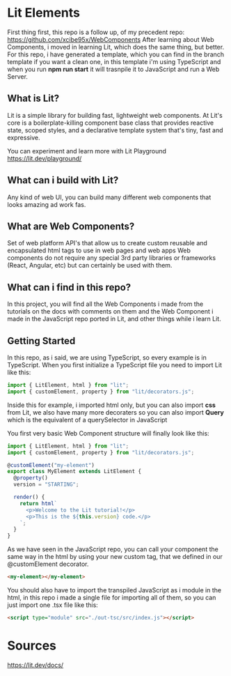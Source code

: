 # Lit Elements

First thing first, this repo is a follow up, of my precedent repo: https://github.com/xcibe95x/WebComponents
After learning about Web Components, i moved in learning Lit, which does the same thing, but better.
For this repo, i have generated a template, which you can find in the branch template if you want a clean one, in this template i'm using TypeScript and when you run <b>npm run start</b> it will trasnpile it to JavaScript and run a Web Server.

## What is Lit?

Lit is a simple library for building fast, lightweight web components.
At Lit's core is a boilerplate-killing component base class that provides reactive state, scoped styles, and a declarative template system that's tiny, fast and expressive.

You can experiment and learn more with Lit Playground
https://lit.dev/playground/

## What can i build with Lit?

Any kind of web UI, you can build many different web components that looks amazing ad work fas.

## What are Web Components?

Set of web platform API's that allow us to create custom reusable and encapsulated html tags to use in web pages and web apps
Web components do not require any special 3rd party libraries or frameworks (React, Angular, etc) but can certainly be used with them.

## What can i find in this repo?

In this project, you will find all the Web Components i made from the tutorials on the docs with comments on them and the Web Component i made in the JavaScript repo ported in Lit, and other things while i learn Lit.

## Getting Started

In this repo, as i said, we are using TypeScript, so every example is in TypeScript.
When you first initialize a TypeScript file you need to import Lit like this:

```ts
import { LitElement, html } from "lit";
import { customElement, property } from "lit/decorators.js";
```

Inside this for example, i imported html only, but you can also import <b>css</b> from Lit, we also have many more decoraters so you can also import <b>Query</b> which is the equivalent of a querySelector in JavaScript

You first very basic Web Component structure will finally look like this:

```ts
import { LitElement, html } from "lit";
import { customElement, property } from "lit/decorators.js";

@customElement("my-element")
export class MyElement extends LitElement {
  @property()
  version = "STARTING";

  render() {
    return html`
      <p>Welcome to the Lit tutorial!</p>
      <p>This is the ${this.version} code.</p>
    `;
  }
}
```

As we have seen in the JavaScript repo, you can call your component the same way in the html by using your new custom tag, that we defined in our @customElement decorator.

```html
<my-element></my-element>
```

You should also have to import the transpiled JavaScript as i module in the html, in this repo i made a single file for importing all of them, so you can just import one .tsx file like this:

```html
<script type="module" src="./out-tsc/src/index.js"></script>
```

# Sources

https://lit.dev/docs/
